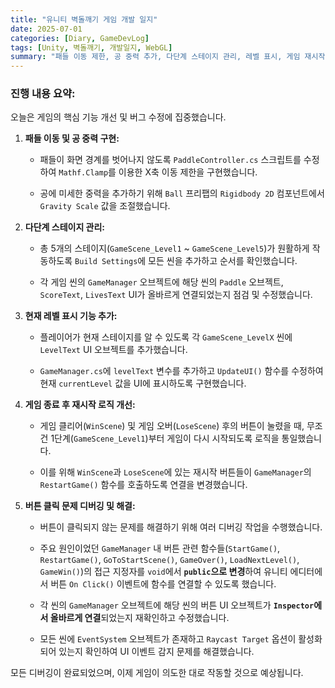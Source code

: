 ```yaml
---
title: "유니티 벽돌깨기 게임 개발 일지"
date: 2025-07-01
categories: [Diary, GameDevLog]
tags: [Unity, 벽돌깨기, 개발일지, WebGL]
summary: "패들 이동 제한, 공 중력 추가, 다단계 스테이지 관리, 레벨 표시, 게임 재시작 로직 및 버튼 클릭 문제 등 핵심 기능 개선과 버그 수정 과정을 기록한 개발 일지."
---
```

### 진행 내용 요약:

오늘은 게임의 핵심 기능 개선 및 버그 수정에 집중했습니다.

1. **패들 이동 및 공 중력 구현:**
    
    - 패들이 화면 경계를 벗어나지 않도록 `PaddleController.cs` 스크립트를 수정하여 `Mathf.Clamp`를 이용한 X축 이동 제한을 구현했습니다.
        
    - 공에 미세한 중력을 추가하기 위해 `Ball` 프리팹의 `Rigidbody 2D` 컴포넌트에서 `Gravity Scale` 값을 조절했습니다.
        
2. **다단계 스테이지 관리:**
    
    - 총 5개의 스테이지(`GameScene_Level1` ~ `GameScene_Level5`)가 원활하게 작동하도록 `Build Settings`에 모든 씬을 추가하고 순서를 확인했습니다.
        
    - 각 게임 씬의 `GameManager` 오브젝트에 해당 씬의 `Paddle` 오브젝트, `ScoreText`, `LivesText` UI가 올바르게 연결되었는지 점검 및 수정했습니다.
        
3. **현재 레벨 표시 기능 추가:**
    
    - 플레이어가 현재 스테이지를 알 수 있도록 각 `GameScene_LevelX` 씬에 `LevelText` UI 오브젝트를 추가했습니다.
        
    - `GameManager.cs`에 `levelText` 변수를 추가하고 `UpdateUI()` 함수를 수정하여 현재 `currentLevel` 값을 UI에 표시하도록 구현했습니다.
        
4. **게임 종료 후 재시작 로직 개선:**
    
    - 게임 클리어(`WinScene`) 및 게임 오버(`LoseScene`) 후의 버튼이 눌렸을 때, 무조건 1단계(`GameScene_Level1`)부터 게임이 다시 시작되도록 로직을 통일했습니다.
        
    - 이를 위해 `WinScene`과 `LoseScene`에 있는 재시작 버튼들이 `GameManager`의 `RestartGame()` 함수를 호출하도록 연결을 변경했습니다.
        
5. **버튼 클릭 문제 디버깅 및 해결:**
    
    - 버튼이 클릭되지 않는 문제를 해결하기 위해 여러 디버깅 작업을 수행했습니다.
        
    - 주요 원인이었던 `GameManager` 내 버튼 관련 함수들(`StartGame()`, `RestartGame()`, `GoToStartScene()`, `GameOver()`, `LoadNextLevel()`, `GameWin()`)의 접근 지정자를 `void`에서 **`public`으로 변경**하여 유니티 에디터에서 버튼 `On Click()` 이벤트에 함수를 연결할 수 있도록 했습니다.
        
    - 각 씬의 `GameManager` 오브젝트에 해당 씬의 버튼 UI 오브젝트가 **`Inspector`에서 올바르게 연결**되었는지 재확인하고 수정했습니다.
        
    - 모든 씬에 `EventSystem` 오브젝트가 존재하고 `Raycast Target` 옵션이 활성화되어 있는지 확인하여 UI 이벤트 감지 문제를 해결했습니다.
        

모든 디버깅이 완료되었으며, 이제 게임이 의도한 대로 작동할 것으로 예상됩니다.